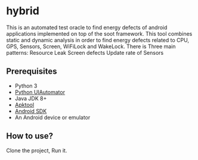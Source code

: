 # hybrid
This is an automated test oracle to find energy defects of android applications implemented on top of the soot framework.
This tool combines static and dynamic analysis in order to find energy defects related to CPU, GPS, Sensors, Screen, WiFiLock and WakeLock.
There is Three main patterns: 
Resource Leak
Screen defects
Update rate of Sensors

## Prerequisites
- Python 3
- [Python UIAutomator]([https://github.com/xiaocong/uiautomator](https://github.com/openatx/uiautomator2))
- Java JDK 8+
- [Apktool](https://ibotpeaches.github.io/Apktool/)
- [Android SDK](https://developer.android.com/studio/#downloads)
- An Android device or emulator

## How to use?
Clone the project, Run it.


